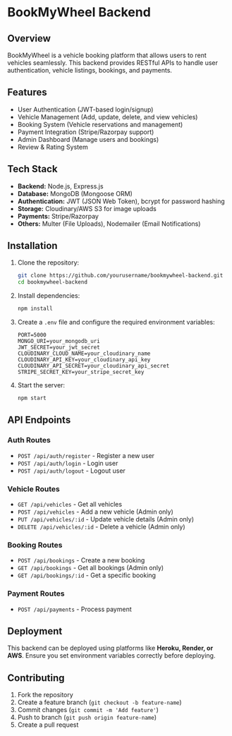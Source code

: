 # BookMyWheel Backend

## Overview
BookMyWheel is a vehicle booking platform that allows users to rent vehicles seamlessly. This backend provides RESTful APIs to handle user authentication, vehicle listings, bookings, and payments.

## Features
- User Authentication (JWT-based login/signup)
- Vehicle Management (Add, update, delete, and view vehicles)
- Booking System (Vehicle reservations and management)
- Payment Integration (Stripe/Razorpay support)
- Admin Dashboard (Manage users and bookings)
- Review & Rating System

## Tech Stack
- **Backend:** Node.js, Express.js
- **Database:** MongoDB (Mongoose ORM)
- **Authentication:** JWT (JSON Web Token), bcrypt for password hashing
- **Storage:** Cloudinary/AWS S3 for image uploads
- **Payments:** Stripe/Razorpay
- **Others:** Multer (File Uploads), Nodemailer (Email Notifications)

## Installation

1. Clone the repository:
   ```sh
   git clone https://github.com/yourusername/bookmywheel-backend.git
   cd bookmywheel-backend
   ```

2. Install dependencies:
   ```sh
   npm install
   ```

3. Create a `.env` file and configure the required environment variables:
   ```env
   PORT=5000
   MONGO_URI=your_mongodb_uri
   JWT_SECRET=your_jwt_secret
   CLOUDINARY_CLOUD_NAME=your_cloudinary_name
   CLOUDINARY_API_KEY=your_cloudinary_api_key
   CLOUDINARY_API_SECRET=your_cloudinary_api_secret
   STRIPE_SECRET_KEY=your_stripe_secret_key
   ```

4. Start the server:
   ```sh
   npm start
   ```

## API Endpoints

### Auth Routes
- `POST /api/auth/register` - Register a new user
- `POST /api/auth/login` - Login user
- `POST /api/auth/logout` - Logout user

### Vehicle Routes
- `GET /api/vehicles` - Get all vehicles
- `POST /api/vehicles` - Add a new vehicle (Admin only)
- `PUT /api/vehicles/:id` - Update vehicle details (Admin only)
- `DELETE /api/vehicles/:id` - Delete a vehicle (Admin only)

### Booking Routes
- `POST /api/bookings` - Create a new booking
- `GET /api/bookings` - Get all bookings (Admin only)
- `GET /api/bookings/:id` - Get a specific booking

### Payment Routes
- `POST /api/payments` - Process payment

## Deployment
This backend can be deployed using platforms like **Heroku, Render, or AWS**. Ensure you set environment variables correctly before deploying.

## Contributing
1. Fork the repository
2. Create a feature branch (`git checkout -b feature-name`)
3. Commit changes (`git commit -m 'Add feature'`)
4. Push to branch (`git push origin feature-name`)
5. Create a pull request


